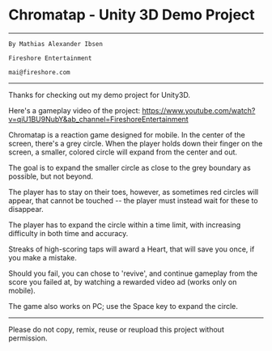 # Chromatap - Unity 3D Demo Project
--------------------------------------------------------

	By Mathias Alexander Ibsen
	
	Fireshore Entertainment

	mai@fireshore.com

--------------------------------------------------------

Thanks for checking out my demo project for Unity3D.

Here's a gameplay video of the project:
https://www.youtube.com/watch?v=qiU1BU9NubY&ab_channel=FireshoreEntertainment

Chromatap is a reaction game designed for mobile.
In the center of the screen, there's a grey circle.
When the player holds down their finger on the screen,
a smaller, colored circle will expand from the center
and out.

The goal is to expand the smaller circle as close to
the grey boundary as possible, but not beyond.

The player has to stay on their toes, however, as
sometimes red circles will appear, that cannot be
touched -- the player must instead wait for these to
disappear.

The player has to expand the circle within a time limit,
with increasing difficulty in both time and accuracy.

Streaks of high-scoring taps will award a Heart,
that will save you once, if you make a mistake.

Should you fail, you can chose to 'revive', and continue
gameplay from the score you failed at, by watching
a rewarded video ad (works only on mobile).

The game also works on PC; use the Space key to
expand the circle.

--------------------------------------------------------

Please do not copy, remix, reuse or reupload this
project without permission.
